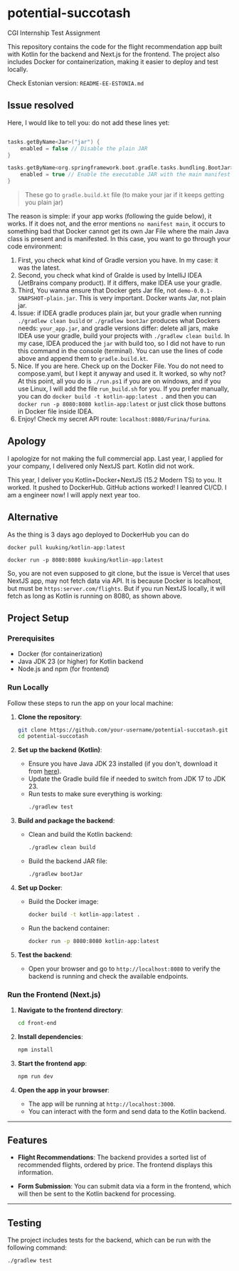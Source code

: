 # potential-succotash
CGI Internship Test Assignment

This repository contains the code for the flight recommendation app built with Kotlin for the backend and Next.js for the frontend. The project also includes Docker for containerization, making it easier to deploy and test locally.

Check Estonian version: `README-EE-ESTONIA.md`

## Issue resolved

Here, I would like to tell you: do not add these lines yet:

```kt

tasks.getByName<Jar>("jar") {
    enabled = false // Disable the plain JAR
}

tasks.getByName<org.springframework.boot.gradle.tasks.bundling.BootJar>("bootJar") {
    enabled = true // Enable the executable JAR with the main manifest attribute
}
```

> These go to `gradle.build.kt` file (to make your jar if it keeps getting you plain jar)

The reason is simple: if your app works (following the guide below), it works. If it does not, and the error mentions `no manifest main`, it occurs to something
bad that Docker cannot get its own Jar File where the main Java class is present and is manifested. In this case, you want to go through your code environment:

1. First, you check what kind of Gradle version you have. In my case: it was the latest.
2. Second, you check what kind of Gralde is used by IntelliJ IDEA (JetBrains company product). If it differs, make IDEA use your gradle.
3. Third, You wanna ensure that Docker gets Jar file, not `demo-0.0.1-SNAPSHOT-plain.jar`. This is very important. Docker wants Jar, not plain jar.
4. Issue: if IDEA gradle produces plain jar, but your gradle when running `./gradlew clean build` or `./gradlew bootJar` produces what Dockers needs: `your_app.jar`, and gradle versions differ: delete all jars, make IDEA use your gradle, build your projects with `./gradlew clean build`. In my case, IDEA produced the `jar` with build too, so I did not have to run this command in the console (terminal). You can use the lines of code above and append them to `gradle.build.kt`.
5. Nice. If you are here. Check up on the Docker File. You do not need to compose.yaml, but I kept it anyway and used it. It worked, so why not? At this point, all you do is `./run.ps1` if you are on windows, and if you use Linux, I will add the file `run_build.sh` for you. If you prefer manually, you can do `docker build -t kotlin-app:latest .` and then you can `docker run -p 8080:8080 kotlin-app:latest` or just click those buttons in Docker file inside IDEA.
6. Enjoy! Check my secret API route: `localhost:8080/Furina/furina`.

## Apology

I apologize for not making the full commercial app. Last year, I applied for your company, I delivered only NextJS part. Kotlin did not work. 

This year, I deliver you Kotlin+Docker+NextJS (15.2 Modern TS) to you. It worked. It pushed to DockerHub. GitHub actions worked! I leanred CI/CD. I am a engineer now! I will apply next year too.

## Alternative

As the thing is 3 days ago deployed to DockerHub you can do

```
docker pull kuuking/kotlin-app:latest
```

```
docker run -p 8080:8080 kuuking/kotlin-app:latest
```

So, you are not even supposed to git clone, but the issue is Vercel that uses NextJS app, may not fetch data via API. It is because Docker is localhost, but must be `https:server.com/flights`. But if you run NextJS locally, it will fetch as long as Kotlin is running on 8080, as shown above.

## Project Setup

### Prerequisites
- Docker (for containerization)
- Java JDK 23 (or higher) for Kotlin backend
- Node.js and npm (for frontend)
  
### Run Locally

Follow these steps to run the app on your local machine:

1. **Clone the repository**:
    ```bash
    git clone https://github.com/your-username/potential-succotash.git
    cd potential-succotash
    ```

2. **Set up the backend (Kotlin)**:
    - Ensure you have Java JDK 23 installed (if you don't, download it from [here](https://adoptopenjdk.net/)).
    - Update the Gradle build file if needed to switch from JDK 17 to JDK 23.
    - Run tests to make sure everything is working:
      ```bash
      ./gradlew test
      ```

3. **Build and package the backend**:
    - Clean and build the Kotlin backend:
      ```bash
      ./gradlew clean build
      ```
    - Build the backend JAR file:
      ```bash
      ./gradlew bootJar
      ```

4. **Set up Docker**:
    - Build the Docker image:
      ```bash
      docker build -t kotlin-app:latest .
      ```

    - Run the backend container:
      ```bash
      docker run -p 8080:8080 kotlin-app:latest
      ```

5. **Test the backend**:
    - Open your browser and go to `http://localhost:8080` to verify the backend is running and check the available endpoints.

### Run the Frontend (Next.js)

1. **Navigate to the frontend directory**:
    ```bash
    cd front-end
    ```

2. **Install dependencies**:
    ```bash
    npm install
    ```

3. **Start the frontend app**:
    ```bash
    npm run dev
    ```

4. **Open the app in your browser**:
    - The app will be running at `http://localhost:3000`.
    - You can interact with the form and send data to the Kotlin backend.

---

## Features

- **Flight Recommendations**: The backend provides a sorted list of recommended flights, ordered by price. The frontend displays this information.
  
- **Form Submission**: You can submit data via a form in the frontend, which will then be sent to the Kotlin backend for processing.

---

## Testing

The project includes tests for the backend, which can be run with the following command:

```bash
./gradlew test
